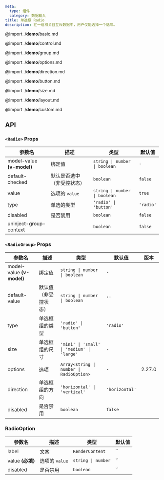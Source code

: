 ```yaml
meta:
  type: 组件
  category: 数据输入
title: 单选框 Radio
description: 在一组相关且互斥数据中，用户仅能选择一个选项。
```

@import ./**demo**/basic.md

@import ./**demo**/control.md

@import ./**demo**/group.md

@import ./**demo**/options.md

@import ./**demo**/direction.md

@import ./**demo**/button.md

@import ./**demo**/size.md

@import ./**demo**/layout.md

@import ./**demo**/custom.md

## API

### `<Radio>` Props

|参数名|描述|类型|默认值|
|---|---|---|---|
|model-value **(v-model)**|绑定值|`string \| number \| boolean`|`-`|
|default-checked|默认是否选中（非受控状态）|`boolean`|`false`|
|value|选项的 `value`|`string \| number \| boolean`|`true`|
|type|单选的类型|`'radio' \| 'button'`|`'radio'`|
|disabled|是否禁用|`boolean`|`false`|
|uninject-group-context||`boolean`|`false`|

### `<RadioGroup>` Props

|参数名|描述|类型|默认值|版本|
|---|---|---|---|---|
|model-value **(v-model)**|绑定值|`string \| number \| boolean`|`-`||
|default-value|默认值（非受控状态）|`string \| number \| boolean`|`''`||
|type|单选框组的类型|`'radio' \| 'button'`|`'radio'`||
|size|单选框组的尺寸|`'mini' \| 'small' \| 'medium' \| 'large'`|`-`||
|options|选项|`Array<string \| number \| RadioOption>`|`-`|2.27.0|
|direction|单选框组的方向|`'horizontal' \| 'vertical'`|`'horizontal'`||
|disabled|是否禁用|`boolean`|`false`||

### RadioOption

|参数名|描述|类型|默认值|
|---|---|---|---|
|label|文案|`RenderContent`|``|
|value **(必填)**|选项的 `value`|`string \| number`|``|
|disabled|是否禁用|`boolean`|``|